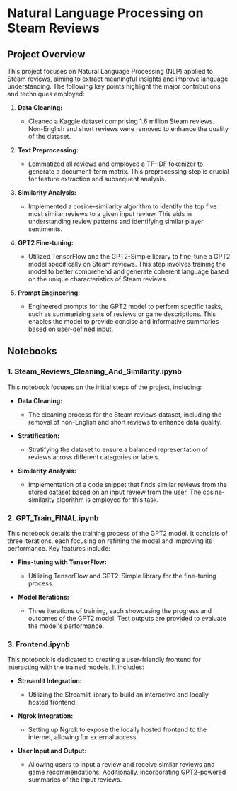 # Natural Language Processing on Steam Reviews

## Project Overview

This project focuses on Natural Language Processing (NLP) applied to Steam reviews, aiming to extract meaningful insights and improve language understanding. The following key points highlight the major contributions and techniques employed:

1. **Data Cleaning:**
   - Cleaned a Kaggle dataset comprising 1.6 million Steam reviews. Non-English and short reviews were removed to enhance the quality of the dataset.

2. **Text Preprocessing:**
   - Lemmatized all reviews and employed a TF-IDF tokenizer to generate a document-term matrix. This preprocessing step is crucial for feature extraction and subsequent analysis.

3. **Similarity Analysis:**
   - Implemented a cosine-similarity algorithm to identify the top five most similar reviews to a given input review. This aids in understanding review patterns and identifying similar player sentiments.

4. **GPT2 Fine-tuning:**
   - Utilized TensorFlow and the GPT2-Simple library to fine-tune a GPT2 model specifically on Steam reviews. This step involves training the model to better comprehend and generate coherent language based on the unique characteristics of Steam reviews.

5. **Prompt Engineering:**
   - Engineered prompts for the GPT2 model to perform specific tasks, such as summarizing sets of reviews or game descriptions. This enables the model to provide concise and informative summaries based on user-defined input.

## Notebooks

### 1. Steam_Reviews_Cleaning_And_Similarity.ipynb

This notebook focuses on the initial steps of the project, including:

- **Data Cleaning:**
  - The cleaning process for the Steam reviews dataset, including the removal of non-English and short reviews to enhance data quality.

- **Stratification:**
  - Stratifying the dataset to ensure a balanced representation of reviews across different categories or labels.

- **Similarity Analysis:**
  - Implementation of a code snippet that finds similar reviews from the stored dataset based on an input review from the user. The cosine-similarity algorithm is employed for this task.

### 2. GPT_Train_FINAL.ipynb

This notebook details the training process of the GPT2 model. It consists of three iterations, each focusing on refining the model and improving its performance. Key features include:

- **Fine-tuning with TensorFlow:**
  - Utilizing TensorFlow and GPT2-Simple library for the fine-tuning process.

- **Model Iterations:**
  - Three iterations of training, each showcasing the progress and outcomes of the GPT2 model. Test outputs are provided to evaluate the model's performance.

### 3. Frontend.ipynb

This notebook is dedicated to creating a user-friendly frontend for interacting with the trained models. It includes:

- **Streamlit Integration:**
  - Utilizing the Streamlit library to build an interactive and locally hosted frontend.

- **Ngrok Integration:**
  - Setting up Ngrok to expose the locally hosted frontend to the internet, allowing for external access.

- **User Input and Output:**
  - Allowing users to input a review and receive similar reviews and game recommendations. Additionally, incorporating GPT2-powered summaries of the input reviews.
